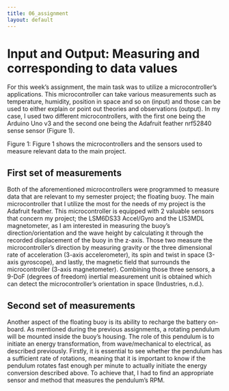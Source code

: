 ```yaml
---
title: 06_assignment
layout: default
---
```


# **Input and Output: Measuring and corresponding to data values**  

For this week’s assignment, the main task was to utilize a microcontroller’s applications. This microcontroller can take various measurements such as temperature, humidity, position in space and so on (input) and those can be used to either explain or point out theories and observations (output). In my case, I used two different microcontrollers, with the first one being the Arduino Uno v3 and the second one being the Adafruit feather nrf52840 sense sensor (Figure 1).


Figure 1: Figure 1 shows the microcontrollers and the sensors used to measure relevant data to the main project.
## **First set of measurements**
Both of the aforementioned microcontrollers were programmed to measure data that are relevant to my semester project; the floating buoy. The main microcontroller that I utilize the most for the needs of my project is the Adafruit feather. This microcontroller is equipped with 2 valuable sensors that concern my project; the LSM6DS33 Accel/Gyro and the LIS3MDL magnetometer, as I am interested in measuring the buoy’s direction/orientation and the wave height by calculating it through the recorded displacement of the buoy in the z-axis. Those two measure the microcontroller’s direction by measuring gravity or the three dimensional rate of acceleration  (3-axis accelerometer), its spin and twist in space (3-axis gyroscope), and lastly, the magnetic field that surrounds the microcontroller (3-axis magnetometer). Combining those three sensors, a 9-DoF (degrees of freedom) inertial measurement unit is obtained which can detect the microcontroller’s orientation in space (Industries, n.d.). 

## **Second set of measurements**
Another aspect of the floating buoy is its ability to recharge the battery on-board. As mentioned during the previous assignments, a rotating pendulum will be mounted inside the buoy’s housing. The role of this pendulum is to initiate an energy transformation, from wave/mechanical to electrical, as described previously. Firstly, it is essential to see whether the pendulum has a sufficient rate of rotations, meaning that it is important to know if the pendulum rotates fast enough per minute to actually initiate the energy conversion described above. To achieve that, I had to find an appropriate sensor and method that measures the pendulum’s RPM.  


